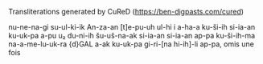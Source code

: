 Transliterations generated by CuReD (https://ben-digpasts.com/cured)

nu-ne-na-gi su-ul-ki-ik An-za-an
[t]e-pu-uh ul-hi i a-ha-a ku-ši-ih
si-ia-an ku-uk-pa a-pu u₂ du-ni-ih
šu-uš-na-ak si-ia-an
si-ia-an ap-pa ku-ši-ih-ma
na-a-me-lu-uk-ra {d}GAL a-ak
ku-uk-pa gi-ri-[na hi-ih]-li
ap-pa, omis une fois
